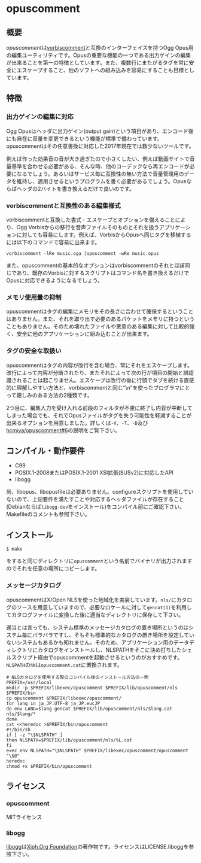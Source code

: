 # opuscomment

## 概要

<dfn>opuscomment</dfn>は[vorbiscomment](https://github.com/xiph/vorbis-tools)と互換のインターフェイスを持つOgg Opus用の編集ユーティリティです。Opusの重要な機能の一つである出力ゲインの編集が出来ることを第一の特徴としています。また、複数行にまたがるタグを常に安全にエスケープすること、他のソフトへの組み込みを容易にすることも目標としています。

## 特徴

### 出力ゲインの編集に対応

Ogg Opusはヘッダに出力ゲイン(output gain)という項目があり、エンコード後にも自在に音量を変更できるという機能が標準で備わっています。opuscommentはその任意書換に対応した2017年現在では数少ないツールです。

例えば作った効果音の音が大き過ぎたので小さくしたい、例えば動画サイトで音量基準を合わせる必要がある、そんな時、他のコーデックなら再エンコードが必要になるでしょう。あるいはサービス毎に互換性の無い方法で音量管理用のデータを維持し、適用させるというプログラムを書く必要があるでしょう。Opusならばヘッダの2バイトを書き換えるだけで良いのです。

### vorbiscommentと互換性のある編集様式

vorbiscommentと互換した書式・エスケープとオプションを備えることにより、Ogg Vorbisからの移行を音声ファイルそのものとそれを扱うアプリケーションに対しても容易にします。例えば、VorbisからOpusへ同じタグを移植するには以下のコマンドで容易に出来ます。

    vorbiscomment -lRe music.oga |opuscomment -wRe music.opus

また、opuscommentの基本的なオプションはvorbiscommentのそれとほぼ同じであり、既存のVorbisに対するスクリプトはコマンド名を書き換えるだけでOpusに対応できるようになるでしょう。

### メモリ使用量の抑制

opuscommentはタグの編集にメモリをその長さに合わせて確保するということはありません。また、それを取り出す必要のあるパケットをメモリに持つということもありません。そのため壊れたファイルや悪意のある編集に対して比較的強く、安全に他のアプリケーションに組み込むことが出来ます。

### タグの安全な取扱い

opuscommentはタグの内容が改行を含む場合、常にそれをエスケープします。改行によって内容が分断されたり、またそれによって次の行が項目の開始と誤認識されることは起こりません。エスケープは改行の後に行頭でタブを続ける直感的に理解しやすい方法と、vorbiscommentと同じ“\n”を使ったプログラマにとって親しみのある方法の2種類です。

2つ目に、編集入力を受け入れる前段のフィルタが不慮に終了し内容が中断してしまった場合でも、それでOpusファイルがタグを失う可能性を軽減することが出来るオプションを用意しました。詳しくは`-V`、`-T`、`-D`及び[hcmiya/opuscomment#6](https://github.com/hcmiya/opuscomment/issues/6)の説明をご覧下さい。

## コンパイル・動作要件

* C99
* POSIX.1-2008またはPOSIX.1-2001 XSI拡張(SUSv2)に対応したAPI
* libogg

尚、libopus、libopusfileは必要ありません。configureスクリプトを使用していないので、上記要件を満たすことや対応するヘッダファイルが存在すること(Debianならば`libogg-dev`をインストール)をコンパイル前にご確認下さい。Makefileのコメントも参照下さい。

## インストール

    $ make

をすると同じディレクトリに`opuscomment`という名前でバイナリが出力されますのでそれを任意の場所にコピーします。

### メッセージカタログ

opuscommentはX/Open NLSを使った地域化を実装しています。`nls/`にカタログのソースを用意していますので、必要なロケールに対して`gencat(1)`を利用してカタログファイルに変換した後に適当なディレクトリに保存して下さい。

適当とは言っても、システム標準のメッセージカタログの置き場所というのはシステム毎にバラバラですし、そもそも標準的なカタログの置き場所を設定していないシステムもあるかも知れません。そのため、アプリケーション用のデータディレクトリにカタログをインストールし、NLSPATHをそこに決め打ちしたシェルスクリプト経由でopuscommentを起動させるというのがおすすめです。`NLSPATH`の`%N`は`opuscomment.cat`に置換されます。

    # NLSカタログを使用する際のコンパイル後のインストール方法の一例
    PREFIX=/usr/local
    mkdir -p $PREFIX/libexec/opuscomment $PREFIX/lib/opuscomment/nls $PREFIX/bin
    cp opuscomment $PREFIX/libexec/opuscomment/
    for lang in ja_JP.UTF-8 ja_JP.eucJP
    do env LANG=$lang gencat $PREFIX/lib/opuscomment/nls/$lang.cat nls/$lang/*
    done
    cat <<heredoc >$PREFIX/bin/opuscomment
    #!/bin/sh
    if [ -z "\$NLSPATH" ]
    then NLSPATH=$PREFIX/lib/opuscomment/nls/%L.cat
    fi
    exec env NLSPATH="\$NLSPATH" $PREFIX/libexec/opuscomment/opuscomment "\$@"
    heredoc
    chmod +x $PREFIX/bin/opuscomment

## ライセンス

### opuscomment

MITライセンス

### libogg

[libogg](https://www.xiph.org/ogg/)は[Xiph.Org Foundation](https://www.xiph.org/)の著作物です。ライセンスはLICENSE.liboggを参照下さい。

